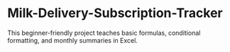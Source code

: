 # Milk-Delivery-Subscription-Tracker
This beginner-friendly project teaches basic formulas, conditional formatting, and  monthly summaries in Excel.
